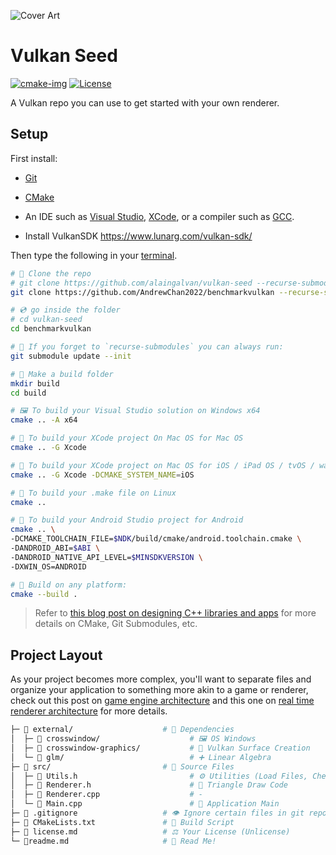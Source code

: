 ![Cover Art](https://alain.xyz/blog/raw-vulkan/assets/cover.jpg)

# Vulkan Seed

[![cmake-img]][cmake-url]
[![License][license-img]][license-url]

A Vulkan repo you can use to get started with your own renderer.

## Setup

First install:

- [Git](https://git-scm.com/)

- [CMake](https://cmake.org)

- An IDE such as [Visual Studio](https://visualstudio.microsoft.com/downloads/), [XCode](https://developer.apple.com/xcode/), or a compiler such as [GCC](https://gcc.gnu.org/).

- Install VulkanSDK  https://www.lunarg.com/vulkan-sdk/

Then type the following in your [terminal](https://hyper.is/).

```bash
# 🐑 Clone the repo
# git clone https://github.com/alaingalvan/vulkan-seed --recurse-submodules
git clone https://github.com/AndrewChan2022/benchmarkvulkan --recurse-submodules

# 💿 go inside the folder
# cd vulkan-seed
cd benchmarkvulkan

# 👯 If you forget to `recurse-submodules` you can always run:
git submodule update --init

# 👷 Make a build folder
mkdir build
cd build

# 🖼️ To build your Visual Studio solution on Windows x64
cmake .. -A x64

# 🍎 To build your XCode project On Mac OS for Mac OS
cmake .. -G Xcode

# 📱 To build your XCode project on Mac OS for iOS / iPad OS / tvOS / watchOS
cmake .. -G Xcode -DCMAKE_SYSTEM_NAME=iOS

# 🐧 To build your .make file on Linux
cmake ..

# 🤖 To build your Android Studio project for Android
cmake .. \
-DCMAKE_TOOLCHAIN_FILE=$NDK/build/cmake/android.toolchain.cmake \
-DANDROID_ABI=$ABI \
-DANDROID_NATIVE_API_LEVEL=$MINSDKVERSION \
-DXWIN_OS=ANDROID

# 🔨 Build on any platform:
cmake --build .
```

> Refer to [this blog post on designing C++ libraries and apps](https://alain.xyz/blog/designing-a-cpp-library) for more details on CMake, Git Submodules, etc.

## Project Layout

As your project becomes more complex, you'll want to separate files and organize your application to something more akin to a game or renderer, check out this post on [game engine architecture](https://alain.xyz/blog/game-engine-architecture) and this one on [real time renderer architecture](https://alain.xyz/blog/realtime-renderer-architectures) for more details.

```bash
├─ 📂 external/                    # 👶 Dependencies
│  ├─ 📁 crosswindow/                    # 🖼️ OS Windows
│  ├─ 📁 crosswindow-graphics/           # 🎨 Vulkan Surface Creation
│  └─ 📁 glm/                            # ➕ Linear Algebra
├─ 📂 src/                         # 🌟 Source Files
│  ├─ 📄 Utils.h                         # ⚙️ Utilities (Load Files, Check Shaders, etc.)
│  ├─ 📄 Renderer.h                      # 🔺 Triangle Draw Code
│  ├─ 📄 Renderer.cpp                    # -
│  └─ 📄 Main.cpp                        # 🏁 Application Main
├─ 📄 .gitignore                   # 👁️ Ignore certain files in git repo
├─ 📄 CMakeLists.txt               # 🔨 Build Script
├─ 📄 license.md                   # ⚖️ Your License (Unlicense)
└─ 📃readme.md                     # 📖 Read Me!
```

[cmake-img]: https://img.shields.io/badge/cmake-3.6-1f9948.svg?style=flat-square
[cmake-url]: https://cmake.org/
[license-img]: https://img.shields.io/:license-mit-blue.svg?style=flat-square
[license-url]: https://opensource.org/licenses/MIT
